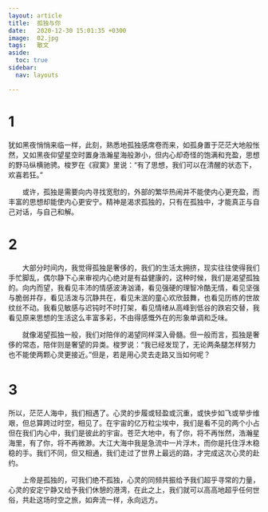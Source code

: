 ```yaml
---
layout: article 
title:  孤独与你
date:   2020-12-30 15:01:35 +0300
image:  02.jpg
tags:   散文
aside:
  toc: true
sidebar:
  nav: layouts

---
```


# 1

​		犹如黑夜悄悄来临一样，此刻，熟悉地孤独感席卷而来，如孤身置于茫茫大地般怅然，又如黑夜仰望星空时置身浩瀚星海般渺小，但内心却奇怪的饱满和充盈，思想的野马纵横驰骋。梭罗在《寂寞》里说：“有了思想，我们可以在清醒的状态下，欢喜若狂。”

　　或许，孤独是需要向内寻找宽慰的，外部的繁华热闹并不能使内心更充盈，而丰富的思想却能使内心更安宁。精神是渴求孤独的，只有在孤独中，才能真正与自己对话，与自己和解。

# 2

　　大部分时间内，我觉得孤独是奢侈的，我们的生活太拥挤，现实往往使得我们手忙脚乱，偶尔静下心来审视内心绝对是有益健康的，这种时候，我们是渴望孤独的。向内而望，我看见丰沛的情感波涛汹涌，看见强硬的理智冷酷无情，看见坚强与脆弱并存，看见活泼与沉静共在，看见未泯的童心欢欣鼓舞，也看见历练的世故纹丝不动。我看见敏感与迟钝时不时打架，看见情绪从高峰到低谷的跌宕交替，我看见原来思想的生活这么丰富多彩，不由得感慨外在的形象单调和乏味。

　　就像渴望孤独一般，我们对陪伴的渴望同样深入骨髓。但一般而言，孤独是奢侈的常态，陪伴则是奢望的异类。梭罗说：“我已经发现了，无论两条腿怎样努力也不能使两颗心灵更接近。”但是，若是用心灵去走路又当如何呢？

# 3　　

​		所以，茫茫人海中，我们相遇了。心灵的步履或轻盈或沉重，或快步如飞或举步维艰，但总算跨过时空，相见了。在宇宙的亿万粒尘埃中，我们是看不见的两个小占但在我们内心中，我们是彼此的宇宙。苍茫大地中，有了你，将不再怅然，浩瀚星海里，有了你，将不再微渺。大江大海中我是急流中一片浮木，而你是托住浮木稳稳的手。我们不同，但又相通，我们走过了世界上最远的路，才完成这次心灵的赴约。

　　上帝是孤独的，可我们绝不孤独，心灵的同频共振给予我们超乎寻常的力量，心灵的安定宁静又给予我们休憩的港湾，在此之上，我们就可以高高地超乎任何世俗，共赴这场时空之旅，如奔流一样，永向远方。